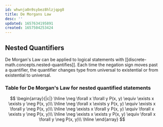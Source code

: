 ```yaml
---
id: whwnja0n9sybez8hlzjqpg8
title: De Morgans Law
desc: ''
updated: 1657634195891
created: 1657504253424
---
```


## Nested Quantifiers

De Morgan's Law can be applied to logical statements with [[discrete-math.concepts.nested-quantifies]]. Each time the negation sign moves past a quantifier, the quantifier changes type from universal to existential or from existential to universal.

### Table for De Morgan's Law for nested quantified statements

$$
\begin{array}{|c|}
\hline
\neg \forall x \forall y P(x, y) \equiv \exists x \exists y \neg P(x, y)\\ \hline
\neg \forall x \exists y P(x, y) \equiv \exists x \forall y \neg P(x, y)\\
\hline
\neg \exists x \forall y P(x, y) \equiv \forall x \exists y \neg P(x, y)\\
\hline
\neg \exists x \exists y P(x, y) \equiv \forall x \forall y \neg P(x, y)\\
\hline
\end{array}
$$